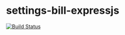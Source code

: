 # settings-bill-expressjs
[![Build Status](https://travis-ci.org/KhanyisoCairo/settings-bill-expressjs.svg?branch=master)](https://travis-ci.org/KhanyisoCairo/settings-bill-expressjs)
